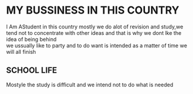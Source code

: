 <!Doctype HTML>
<HTML>
<Head>
  <title> My first web Page</title>
</Head>
<Body>
<h1> MY BUSSINESS IN THIS COUNTRY</h1>
<P>I Am AStudent in this country mostly we do alot of revision and study,we tend not to concentrate with other ideas and that is why we dont lke the idea of being behind <Br>we ussually like to party and to do want is intended
as a matter of time we will all finish</P>

<H2> SCHOOL LIFE </H2>
<p1> Mostyle the study is difficult and we intend not to do what is needed</p1>





  
</Body>








  
</HTML>
